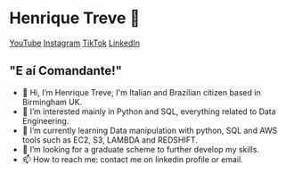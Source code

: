 # Henrique Treve 🚀

[YouTube](https://www.youtube.com/@henriquetreve)
[Instagram](https://www.instagram.com/henriquetreve/)
[TikTok](https://www.tiktok.com/@henriquetreve)
[LinkedIn](https://www.linkedin.com/in/henriquetreve/)

## "E aí Comandante!"

- 👋 Hi, I’m Henrique Treve, I'm Italian and Brazilian citizen based in Birmingham UK.
- 👀 I’m interested mainly in Python and SQL, everything related to Data Engineering.
- 🌱 I’m currently learning Data manipulation with python, SQL and AWS tools such as EC2, S3, LAMBDA and REDSHIFT.
- 💞️ I’m looking for a graduate scheme to further develop my skills.
- 📫 How to reach me: contact me on linkedin profile or email.

<!---
LuisHenrique1994/LuisHenrique1994 is a ✨ special ✨ repository because its `README.md` (this file) appears on your GitHub profile.
You can click the Preview link to take a look at your changes.
--->
